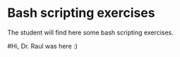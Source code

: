# Bash scripting exercises

The student will find here some bash scripting exercises.

#Hi, Dr. Raul was here :)
